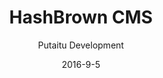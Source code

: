 ---
title: 'HashBrown CMS'
sections:
    -
        template: newsFeed
        useReddit: true
    -
        template: buttons
        text: "<h2 id=\"getting-started\">Getting started</h2>\n"
        buttons:
            -
                text: 'Take me through it'
                href: /getting-started/
                target: _self
        links:
            -
                text: Questions
                href: 'https://www.reddit.com/r/HashBrownCMS/'
                target: _blank
            -
                text: Guides
                href: /guides/
                target: _self
            -
                text: 'API documentation'
                href: /docs/api
                target: _blank
    -
        heading: 'Separate your concerns'
        subheading: 'HashBrown CMS has a truly modern approach to content management.'
        features:
            -
                icon: fa-cubes
                heading: Modular
                body: "<p>Strings, numbers and&nbsp;booleans are the basic building blocks for any site, but the fun really starts when you&#39;re building with arrays, structs, date pickers, media references, tags and&nbsp;dropdowns. HashBrown comes with 16 built-in field types, and gives you the power to combine them any way you please.</p>\n"
            -
                icon: ' fa-share-alt '
                heading: Connectable
                body: "<p>HashBrown won&#39;t tell you how to do your job. It is and always will be exclusively a content management system, and not a rendering&nbsp;engine. This means you can plug it into any web solution you want, whether you&#39;re running GoLang, PHP, Node.js, .NET, Ruby or Python on your end doesn&#39;t matter to HashBrown at all. You are free to develop with your preferred tools at all times.</p>\n"
            -
                icon: fa-lock
                heading: Secure
                body: "<p>By storing your website&#39;s content separately from the site itself, you are not only making it hard for attackers to bring down your site, you are also rendering the effort completely pointless. There is simply no database on your website from which to steal information and hold ransom.&nbsp;You can secure HashBrown behind a VPN and still have a publicly accessible site, consisting of statically generated HTML.&nbsp;</p>\n"
            -
                icon: fa-sitemap
                heading: Multitasking
                body: "<p>If you&#39;ve ever found yourself running multiple&nbsp;copies of your CMS for development, staging and production environments, dumping and restoring databases to migrate content between them, and pulling your hair out over how tedious and error prone&nbsp;that is, look no further.&nbsp;HashBrown is built from the ground up as a multi-site, multi-environment system.</p>\n"
            -
                icon: fa-leaf
                heading: Lightweight
                body: "<p>Despite being a very sophisticated machine, HashBrown could run on your toaster. <span>As HashBrown only needs resources when you&#39;re changing your website&#39;s content, it&#39;s mostly idle.</span>&nbsp;This makes it the cheapest CMS for hosting purposes, as well as enables you to run it on that Raspberry Pi you&#39;ve been neglecting.&nbsp;</p>\n"
            -
                icon: fa-heart
                heading: 'Free and open source'
                body: "<p>There are no&nbsp;fees, binary blobs, restrictive policies&nbsp;or asterisks.&nbsp;<span>This software belongs to you just as much as it belongs to us. You are free to distribute and&nbsp;hack HashBrown&nbsp;to your heart&#39;s content, and you are most welcome to share your ideas with us. Head on over&nbsp;to&nbsp;our <a href=\"https://github.com/Putaitu/hashbrown-cms\" target=\"_blank\">GitHub repository </a>to take part&nbsp;in the fun.</span></p>\n"
            -
                icon: fa-flag
                heading: Multilingual
                body: "<p>With built-in support for languages, you can easily create a multilingual and multicultural website. There is no need for you to create your content trees multiple times for every language, nor is there a need for you to pay any particular attention to it when you create your fields. A simple &quot;multilingual&quot; switch is all you need, and you&#39;re good to go.</p>\n"
            -
                icon: fa-plug
                heading: Pluggable
                body: "<p>Even though HashBrown is already a very flexible system out of the box, you may want to increase the flexibility even further to suit your needs. You may also want to add your own connection type, to allow publishing of your content to some obscure front-end that you wrote 15 years ago. It&#39;s all possible through the power of plugins.</p>\n"
            -
                icon: fa-database
                heading: Consistent
                body: "<p>HashBrown is built on Node.js,&nbsp;<span>sharing data models with the client side code. MongoDB is used to store site data, as a document database most accurately reflects the content of a complex website. This means that the content is always format consistent, and&nbsp;there is no incompatible serialisation and deserialisation happening between client and server.</span></p>\n"
        template: featureGroup
description: 'A free and open-source headless CMS'
meta:
    id: 91f1ec2b984f291377c2dc488be2ebbefb46dd9a
    parentId: ""
    language: en
date: '2016-9-5'
author: 'Putaitu Development'
permalink: /
layout: sectionPage
---